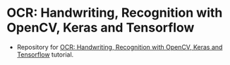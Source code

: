 # OCR: Handwriting, Recognition with OpenCV, Keras and Tensorflow
- Repository for [OCR: Handwriting, Recognition with OpenCV, Keras and Tensorflow](https://www.pyimagesearch.com/2020/08/24/ocr-handwriting-recognition-with-opencv-keras-and-tensorflow/) tutorial.
